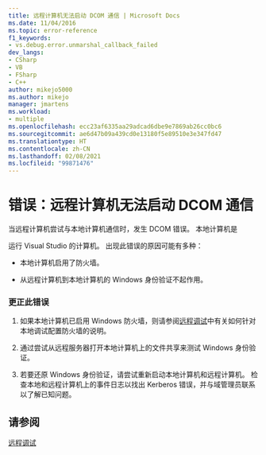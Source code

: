 ```yaml
---
title: 远程计算机无法启动 DCOM 通信 | Microsoft Docs
ms.date: 11/04/2016
ms.topic: error-reference
f1_keywords:
- vs.debug.error.unmarshal_callback_failed
dev_langs:
- CSharp
- VB
- FSharp
- C++
author: mikejo5000
ms.author: mikejo
manager: jmartens
ms.workload:
- multiple
ms.openlocfilehash: ecc23af6335aa29adcad6dbe9e7869ab26cc0bc6
ms.sourcegitcommit: ae6d47b09a439cd0e13180f5e89510e3e347fd47
ms.translationtype: HT
ms.contentlocale: zh-CN
ms.lasthandoff: 02/08/2021
ms.locfileid: "99871476"
---
```

# <a name="error-remote-computer-could-not-initiate-dcom-communications"></a>错误：远程计算机无法启动 DCOM 通信
当远程计算机尝试与本地计算机通信时，发生 DCOM 错误。 本地计算机是

 运行 Visual Studio 的计算机。 出现此错误的原因可能有多种：

- 本地计算机启用了防火墙。

- 从远程计算机到本地计算机的 Windows 身份验证不起作用。

### <a name="to-correct-this-error"></a>更正此错误

1. 如果本地计算机已启用 Windows 防火墙，则请参阅[远程调试](../debugger/remote-debugging.md)中有关如何针对本地调试配置防火墙的说明。

2. 通过尝试从远程服务器打开本地计算机上的文件共享来测试 Windows 身份验证。

3. 若要还原 Windows 身份验证，请尝试重新启动本地计算机和远程计算机。 检查本地和远程计算机上的事件日志以找出 Kerberos 错误，并与域管理员联系以了解已知问题。

## <a name="see-also"></a>请参阅
 [远程调试](../debugger/remote-debugging.md)